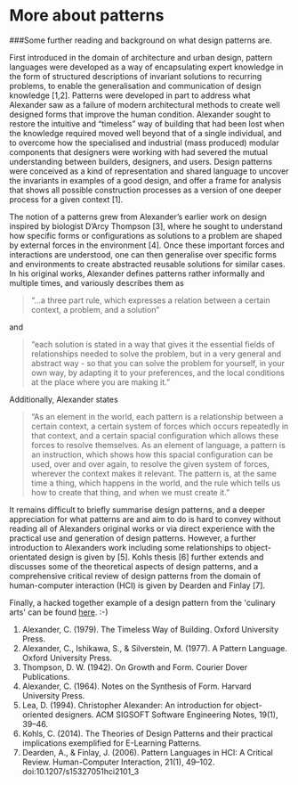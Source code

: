 More about patterns
===================

###Some further reading and background on what design patterns are.

First introduced in the domain of architecture and urban design, pattern languages were developed as a way of encapsulating expert knowledge in the form of structured descriptions of invariant solutions to recurring problems, to enable the generalisation and communication of design knowledge [1,2]. Patterns were developed in part to address what Alexander saw as a failure of modern architectural methods to create well designed forms that improve the human condition. Alexander sought to restore the intuitive and “timeless” way of building that had been lost when the knowledge required moved well beyond that of a single individual, and to overcome how the specialised and industrial (mass produced) modular components that designers were working with had severed the mutual understanding between builders, designers, and users. Design patterns were conceived as a kind of representation and shared language to uncover the invariants in examples of a good design, and offer a frame for analysis that shows all possible construction processes as a version of one deeper process for a given context [1]. 

The notion of a patterns grew from Alexander’s earlier work on design inspired by biologist D’Arcy Thompson [3], where he sought to understand how specific forms or configurations as solutions to a problem are shaped by external forces in the environment [4]. Once these important forces and interactions are understood, one can then generalise over specific forms and environments to create abstracted reusable solutions for similar cases. In his original works, Alexander defines patterns rather informally and multiple times, and variously describes them as
>“…a three part rule, which expresses a relation between a certain context, a problem, and a solution” 

and

>“each solution is stated in a way that gives it the essential fields of relationships needed to solve the problem, but in a very general and abstract way - so that you can solve the problem for yourself, in your own way, by adapting it to your preferences, and the local conditions at the place where you are making it.” 

Additionally, Alexander states

>“As an element in the world, each pattern is a relationship between a certain context, a certain system of forces which occurs repeatedly in that context, and a certain spacial configuration which allows these forces to resolve themselves. As an element of language, a pattern is an instruction, which shows how this spacial configuration can be used, over and over again, to resolve the given system of forces, wherever the context makes it relevant. The pattern is, at the same time a thing, which happens in the world, and the rule which tells us how to create that thing, and when we must create it.”

It remains difficult to briefly summarise design patterns, and a deeper appreciation for what patterns are and aim to do is hard to convey without reading all of Alexanders original works or via direct experience with the practical use and generation of design patterns. However, a further introduction to Alexanders work including some relationships to object-orientated design is given by [5]. Kohls thesis 
[6] further extends and discusses some of the theoretical aspects of design patterns, and a comprehensive critical review of design patterns from the domain of human-computer interaction (HCI) is given by Dearden and Finlay [7].

Finally, a hacked together example of a design pattern from the 'culinary arts' can be found [here](https://dl.dropboxusercontent.com/u/28869791/cake_pattern.pdf).  :-)


1. Alexander, C. (1979). The Timeless Way of Building. Oxford University Press.
2. Alexander, C., Ishikawa, S., & Silverstein, M. (1977). A Pattern Language. Oxford University Press.
3. Thompson, D. W. (1942). On Growth and Form. Courier Dover Publications.
4. Alexander, C. (1964). Notes on the Synthesis of Form. Harvard University Press.
5. Lea, D. (1994). Christopher Alexander: An introduction for object-oriented designers. ACM SIGSOFT Software Engineering Notes, 19(1), 39–46.
6. Kohls, C. (2014). The Theories of Design Patterns and their practical implications exemplified for E-Learning Patterns. 
7. Dearden, A., & Finlay, J. (2006). Pattern Languages in HCI: A Critical Review. Human-Computer Interaction, 21(1), 49–102. doi:10.1207/s15327051hci2101_3
